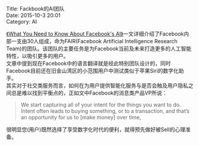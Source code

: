 Title: Fackbook的AI团队  
Date: 2015-10-3 20:01   
Category: AI  

[《What You Need to Know About Facebook's AI》]("http://www.inc.com/christine-lagorio/what-you-need-to-know-about-facebooks-ai.html")一文详细介绍了Facebook内部一支由30人组成，命为FAIR(Facebook Artificial Intelligence Research Team)的团队。该团队的主要任务是为Facebook当前及未来打造更多的人工智能特性，以吸引更多的用户。  
文章中提到现在Facebook中的语言翻译就是经此特别团队设计的，同时Facebook目前还在旧金山湾区的小范围用户中测试类似于苹果Siri的数字化助手。  
其实对于社交类服务而言，如何在为用户提供智能化服务与是否会触及用户隐私之间总是难以找到平衡点的，正如文中Facebook的消息类产品VP所说：  
> We start capturing all of your intent for the things you want to do. Intent often leads to buying something, or to a transaction, and that’s an opportunity for us to [make money] over time,

很明显您(用户)既然选择了享受数字化时代的便利，就得预先做好被Sell的心理准备。